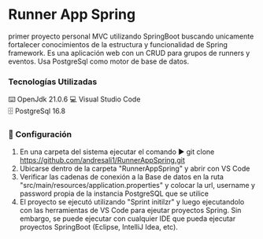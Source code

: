 # Runner App Spring
primer proyecto personal MVC utilizando SpringBoot buscando unicamente fortalecer conocimientos de la estructura y funcionalidad de Spring framework. Es una aplicación web con un CRUD para grupos de runners y eventos. Usa PostgreSql como motor de base de datos.

### Tecnologías Utilizadas
:keyboard: OpenJdk 21.0.6 
:computer: Visual Studio Code  
:file_cabinet: PostgreSql 16.8

### :open_book: Configuración  
1. En una carpeta del sistema ejecutar el comando :arrow_forward: git clone https://github.com/andresali1/RunnerAppSpring.git
2. Ubicarse dentro de la carpeta "RunnerAppSpring" y abrir con VS Code
3. Verificar las cadenas de conexión a la Base de datos en la ruta "src/main/resources/application.properties" y colocar la url, username y password propia de la instancia PostgreSQL que se utilice
5. El proyecto se ejecutó utilizando "Sprint initilzr" y luego ejecutandolo con las herramientas de VS Code para ejeutar proyectos Spring. Sin embargo, se puede ejecutar con cualquier IDE que pueda ejecutar proyectos SpringBoot (Eclipse, IntelliJ Idea, etc).
